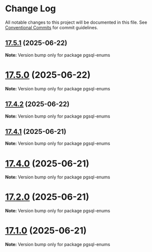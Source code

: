 # Change Log

All notable changes to this project will be documented in this file.
See [Conventional Commits](https://conventionalcommits.org) for commit guidelines.

## [17.5.1](https://github.com/launchql/pgsql-parser/compare/pgsql-enums@17.5.0...pgsql-enums@17.5.1) (2025-06-22)

**Note:** Version bump only for package pgsql-enums





# [17.5.0](https://github.com/launchql/pgsql-parser/compare/pgsql-enums@17.4.2...pgsql-enums@17.5.0) (2025-06-22)

**Note:** Version bump only for package pgsql-enums





## [17.4.2](https://github.com/launchql/pgsql-parser/compare/pgsql-enums@17.4.1...pgsql-enums@17.4.2) (2025-06-22)

**Note:** Version bump only for package pgsql-enums





## [17.4.1](https://github.com/launchql/pgsql-parser/compare/pgsql-enums@17.4.0...pgsql-enums@17.4.1) (2025-06-21)

**Note:** Version bump only for package pgsql-enums





# [17.4.0](https://github.com/launchql/pgsql-parser/compare/pgsql-enums@17.1.0...pgsql-enums@17.4.0) (2025-06-21)

**Note:** Version bump only for package pgsql-enums





# [17.2.0](https://github.com/launchql/pgsql-parser/compare/pgsql-enums@17.1.0...pgsql-enums@17.2.0) (2025-06-21)

**Note:** Version bump only for package pgsql-enums





# [17.1.0](https://github.com/launchql/pgsql-parser/compare/pgsql-enums@13.10.0...pgsql-enums@17.1.0) (2025-06-21)

**Note:** Version bump only for package pgsql-enums
